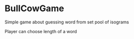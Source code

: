 # BullCowGame
Simple game about guessing word from set pool of isograms


Player can choose length of a word
